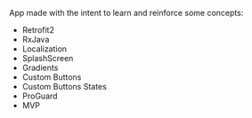 App made with the intent to learn and reinforce some concepts:

- Retrofit2
- RxJava
- Localization
- SplashScreen
- Gradients
- Custom Buttons
- Custom Buttons States
- ProGuard
- MVP
